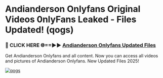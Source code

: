 # Andianderson Onlyfans Original Videos 0nlyFans Leaked - Files Updated! (qogs)

<h3>🔴 CLICK HERE 🌐==►► <a href="https://tinyurl.com/ehrbuxhb" rel="nofollow">Andianderson Onlyfans Updated Files</a></h3>

Get Andianderson Onlyfans and all content. Now you can access all videos and pictures of Andianderson Onlyfans. New Updated Files 2025!

[![qogs](https://i.imgur.com/lVYEuWS.gif)](https://tinyurl.com/ehrbuxhb)
